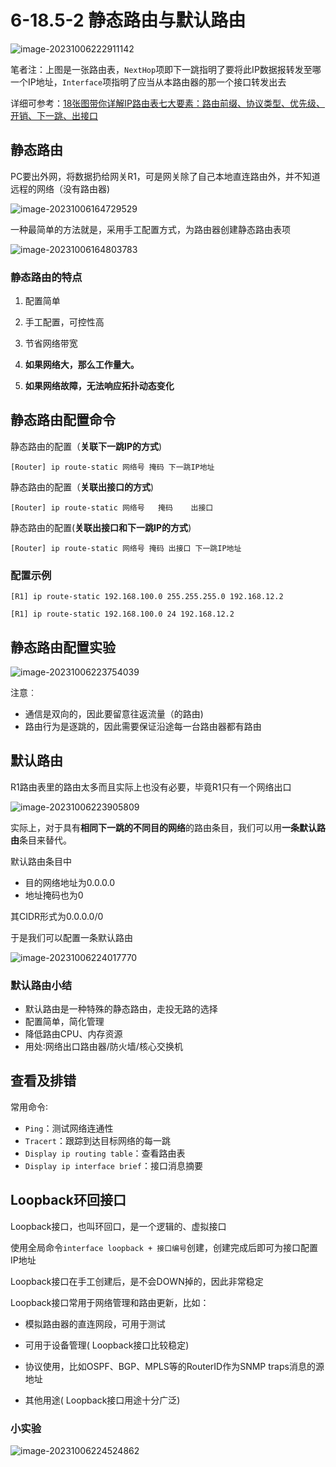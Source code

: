 # 6-18.5-2 静态路由与默认路由

![image-20231006222911142](https://img.yatjay.top/md/image-20231006222911142.png)

笔者注：上图是一张路由表，`NextHop`项即下一跳指明了要将此IP数据报转发至哪一个IP地址，`Interface`项指明了应当从本路由器的那一个接口转发出去

详细可参考：[18张图带你详解IP路由表七大要素：路由前缀、协议类型、优先级、开销、下一跳、出接口](https://cloud.tencent.com/developer/article/1875682)

## 静态路由

PC要出外网，将数据扔给网关R1，可是网关除了自己本地直连路由外，并不知道远程的网络（没有路由器)

![image-20231006164729529](https://img.yatjay.top/md/image-20231006164729529.png)

一种最简单的方法就是，采用手工配置方式，为路由器创建静态路由表项

![image-20231006164803783](https://img.yatjay.top/md/image-20231006164803783.png)

### 静态路由的特点

1. 配置简单

2. 手工配置，可控性高

3. 节省网络带宽

4. **如果网络大，那么工作量大。**

5. **如果网络故障，无法响应拓扑动态变化**

## 静态路由配置命令

静态路由的配置（**关联下一跳IP的方式**)

```shell
[Router] ip route-static 网络号 掩码 下一跳IP地址
```

静态路由的配置（**关联出接口的方式**)

```shell
[Router] ip route-static 网络号   掩码    出接口
```

静态路由的配置(**关联出接口和下一跳IP的方式**)

```shell
[Router] ip route-static 网络号 掩码 出接口 下一跳IP地址
```

### 配置示例

```shell
[R1] ip route-static 192.168.100.0 255.255.255.0 192.168.12.2

[R1] ip route-static 192.168.100.0 24 192.168.12.2
```

## 静态路由配置实验

![image-20231006223754039](https://img.yatjay.top/md/image-20231006223754039.png)

注意︰

- 通信是双向的，因此要留意往返流量（的路由)
- 路由行为是逐跳的，因此需要保证沿途每一台路由器都有路由

## 默认路由

R1路由表里的路由太多而且实际上也没有必要，毕竟R1只有一个网络出口

![image-20231006223905809](https://img.yatjay.top/md/image-20231006223905809.png)

实际上，对于具有**相同下一跳的不同目的网络**的路由条目，我们可以用**一条默认路由**条目来替代。

默认路由条目中

- 目的网络地址为0.0.0.0
- 地址掩码也为0

其CIDR形式为0.0.0.0/0

于是我们可以配置一条默认路由

![image-20231006224017770](https://img.yatjay.top/md/image-20231006224017770.png)

### 默认路由小结

- 默认路由是一种特殊的静态路由，走投无路的选择
- 配置简单，简化管理
- 降低路由CPU、内存资源
- 用处∶网络出口路由器/防火墙/核心交换机

## 查看及排错

常用命令∶

- `Ping`：测试网络连通性
- `Tracert`：跟踪到达目标网络的每一跳
- `Display ip routing table`：查看路由表
- `Display ip interface brief`：接口消息摘要

## Loopback环回接口

Loopback接口，也叫环回口，是一个逻辑的、虚拟接口

使用全局命令`interface loopback + 接口编号`创建，创建完成后即可为接口配置IP地址

Loopback接口在手工创建后，是不会DOWN掉的，因此非常稳定

Loopback接口常用于网络管理和路由更新，比如：

- 模拟路由器的直连网段，可用于测试

- 可用于设备管理( Loopback接口比较稳定)

- 协议使用，比如OSPF、BGP、MPLS等的RouterID作为SNMP traps消息的源地址

- 其他用途( Loopback接口用途十分广泛)

### 小实验

![image-20231006224524862](https://img.yatjay.top/md/image-20231006224524862.png)